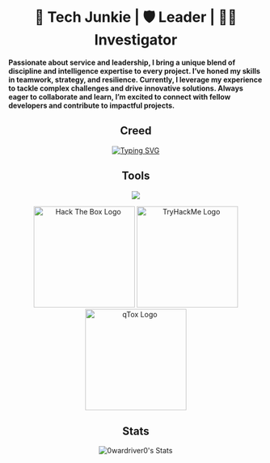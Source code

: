 <h1 align="center">🌊 Tech Junkie | 🛡️ Leader | 🕵️‍♂️ Investigator</h1>

**Passionate about service and leadership, I bring a unique blend of discipline and intelligence expertise to every project. I’ve honed my skills in teamwork, strategy, and resilience. Currently, I leverage my experience to tackle complex challenges and drive innovative solutions. Always eager to collaborate and learn, I’m excited to connect with fellow developers and contribute to impactful projects.**

<h2 align="center">Creed</h2>
<p align="center">
  <a href="https://git.io/typing-svg"><img src="https://readme-typing-svg.herokuapp.com?font=Fira+Code&pause=1000&color=FF0000&random=false&width=435&lines=perceive+that+which+cannot+be+seen" alt="Typing SVG" /></a>
</p>

<h2 align="center">Tools</h2>

<p align="center">
  <a href="https://skillicons.dev">
    <img src="https://skillicons.dev/icons?i=react,nodejs,postgres,git,docker,bash,py,flask,ubuntu,kali,raspberrypi,windows,cloudflare" />
  </a>
</p>

<div align="center">
    <img src="https://www.hackthebox.com/images/landingv3/mega-menu-logo-htb.svg" alt="Hack The Box Logo" width="200" />
    <img src="https://assets.tryhackme.com/img/logo/tryhackme_logo_full.svg" alt="TryHackMe Logo" width="200" />
    <img src="https://qtox.github.io/assets/imgs/logo_main.png" alt="qTox Logo" width="200" />
</div>


<h2 align="center">Stats</h2>


<p align="center">
  <img src="https://github-readme-stats.vercel.app/api?username=0wardriver0&theme=dark&show_icons=true&hide_border=false&count_private=true" alt="0wardriver0's Stats" />
</p>





